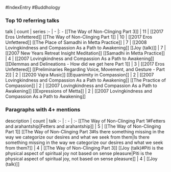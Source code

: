 #IndexEntry #Buddhology

### Top 10 referring talks
talk | count | series
:- | - |: -
[[The Way of Non-Clinging Part 3]] | 11 | [[2017 Eros Unfettered]]
[[The Way of Non-Clinging Part 1]] | 10 | [[2017 Eros Unfettered]]
[[The Place of Samadhi in Metta Practice]] | 7 | [[2008 Lovingkindness and Compassion As a Path to Awakening]]
[[Joy (talk)]] | 7 | [[2007 New Years Retreat Insight Meditation]]
[[Samadhi in Metta Practice]] | 4 | [[2007 Lovingkindness and Compassion As a Path to Awakening]]
[[Dilemmas and Delineations - How did we get here Part 1]] | 3 | [[2017 Eros Unfettered]]
[[Preliminaries Regarding Voice, Movement, and Gesture - Part 2]] | 2 | [[2020 Vajra Music]]
[[Equanimity in Compassion]] | 2 | [[2007 Lovingkindness and Compassion As a Path to Awakening]]
[[The Practice of Compassion]] | 2 | [[2007 Lovingkindness and Compassion As a Path to Awakening]]
[[Expressions of Metta]] | 2 | [[2007 Lovingkindness and Compassion As a Path to Awakening]]

### Paragraphs with 4+ mentions
description | count | talk
:- | : - | :-
[[The Way of Non-Clinging Part 1#Fetters and arahantship\|Fetters and arahantship]] | 5 | [[The Way of Non-Clinging Part 1]]
[[The Way of Non-Clinging Part 3#Is there something missing in the way we categorize our desires and what we seek from them\|Is there something missing in the way we categorize our desires and what we seek from them?]] | 4 | [[The Way of Non-Clinging Part 3]]
[[Joy (talk)#Piti is the physical aspect of spiritual joy not based on sense pleasure\|Piti is the physical aspect of spiritual joy, not based on sense pleasure]] | 4 | [[Joy (talk)]]

